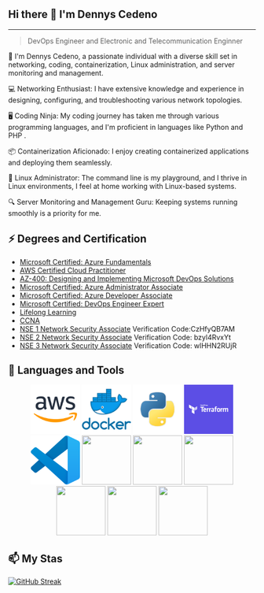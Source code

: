 ## Hi there 👋 I'm Dennys Cedeno
---
> DevOps Engineer and Electronic and Telecommunication Enginner

👋 I'm Dennys Cedeno, a passionate individual with a diverse skill set in networking, coding, containerization, Linux administration, and server monitoring and management.

💻 Networking Enthusiast: I have extensive knowledge and experience in designing, configuring, and troubleshooting various network topologies.

🖥️ Coding Ninja: My coding journey has taken me through various programming languages, and I'm proficient in languages like Python and PHP .

📦 Containerization Aficionado: I enjoy creating containerized applications and deploying them seamlessly.

🐧 Linux Administrator: The command line is my playground, and I thrive in Linux environments, I feel at home working with Linux-based systems.

🔍 Server Monitoring and Management Guru: Keeping systems running smoothly is a priority for me. 

## ⚡ Degrees and Certification

* [Microsoft Certified: Azure Fundamentals](https://www.credly.com/earner/earned/badge/93b279c4-234b-400c-8114-84ad3c43f92c)
* [AWS Certified Cloud Practitioner](https://www.credly.com/earner/earned/badge/7381652e-2d77-4cd1-b208-61c538c0ad12)
* [AZ-400: Designing and Implementing Microsoft DevOps Solutions](https://www.credly.com/earner/earned/badge/3ed1cb7d-d752-4ce2-a622-2d9d2668563d)
* [Microsoft Certified: Azure Administrator Associate](https://www.credly.com/earner/earned/badge/2ce52a9b-30eb-481a-8379-48ab1654f1a5)
* [Microsoft Certified: Azure Developer Associate](https://www.credly.com/earner/earned/badge/e67efc8c-f208-417f-8daa-1193460acebe)
* [Microsoft Certified: DevOps Engineer Expert](https://www.credly.com/earner/earned/badge/cf06f966-9ce7-4ae8-ac75-56d65bb966c7)
* [Lifelong Learning](https://www.credly.com/earner/earned/badge/4cb6abba-325d-42f2-924c-51d5387f8574)
* [CCNA](https://www.credly.com/earner/earned/badge/0bb922d4-b9ae-41e6-881f-cd6fa0a476d1)
* [NSE 1 Network Security Associate](https://training.fortinet.com/mod/customcert/verify_certificate.php) Verification Code:CzHfyQB7AM
* [NSE 2 Network Security Associate](https://training.fortinet.com/mod/customcert/verify_certificate.php) Verification Code: bzyl4RvxYt
* [NSE 3 Network Security Associate](https://training.fortinet.com/mod/customcert/verify_certificate.php) Verification Code: wlHHN2RUjR

## 🔭 Languages and Tools
<p align="center">
<img src="https://raw.githubusercontent.com/github/explore/80688e429a7d4ef2fca1e82350fe8e3517d3494d/topics/aws/aws.png" width="100" height="100">   <img src="https://raw.githubusercontent.com/github/explore/80688e429a7d4ef2fca1e82350fe8e3517d3494d/topics/docker/docker.png" width="100" height="100">   <img src="https://raw.githubusercontent.com/github/explore/80688e429a7d4ef2fca1e82350fe8e3517d3494d/topics/python/python.png" width="100" height="100">   <img src="https://raw.githubusercontent.com/github/explore/80688e429a7d4ef2fca1e82350fe8e3517d3494d/topics/terraform/terraform.png" width="100" height="100">   <img src="https://raw.githubusercontent.com/github/explore/80688e429a7d4ef2fca1e82350fe8e3517d3494d/topics/visual-studio-code/visual-studio-code.png" width="100" height="100">   <img src="https://1.bp.blogspot.com/-rgYs0cZGUys/TgEEcuVpwFI/AAAAAAAAXLM/f8vE4HynQhk/s320/cisco_systems_logo8.jpg" width="100" height="100">   <img src="https://www.paymentsjournal.com/wp-content/uploads/2017/10/fortinet-logo.jpg" width="100" height="100">   <img src="https://openstore.com/wp-content/uploads/2020/06/azure1.png" width="100" height="100">   <img src="https://logowik.com/content/uploads/images/jenkins8460.jpg" width="100" height="100">   <img src="https://external-content.duckduckgo.com/iu/?u=https%3A%2F%2Ftse2.mm.bing.net%2Fth%3Fid%3DOIP.a9EluartZXnMTsYh-07sGAHaHa%26pid%3DApi&f=1&ipt=6d8f36541e2ca10e66d922098d31dbfa4796856ac298d23889b2fabdcdc7d345&ipo=images" width="100" height="100">   <img src="https://external-content.duckduckgo.com/iu/?u=https%3A%2F%2Ftse4.mm.bing.net%2Fth%3Fid%3DOIP.2Ro89khbnuDTxEVpm4-gAgHaEQ%26pid%3DApi&f=1&ipt=f1e583fc2dbca6f8587a5926d49aee9662e310a86f5d05a9742587a73b8fe064&ipo=images" width="100" height="100">
</p>

<!-- ## 💬 Connect with Me-->

<!-- <div id="badges">
  <a href="your-linkedin-URL">
    <img src="https://www.linkedin.com/in/dcedenor/" alt="LinkedIn Badge"/>
  </a> -->
  <!-- <a href="your-youtube-URL">
    <img src="https://img.shields.io/badge/YouTube-red?style=for-the-badge&logo=youtube&logoColor=white" alt="Youtube Badge"/>
  </a> -->
  <!-- <a href="your-twitter-URL">
    <img src="https://img.shields.io/badge/Twitter-blue?style=for-the-badge&logo=twitter&logoColor=white" alt="Twitter Badge"/>
  </a> 
</div>-->
<!--

- 🔭 I’m currently working on ...
- 🌱 I’m currently learning ...
- 👯 I’m looking to collaborate on ...
- 🤔 I’m looking for help with ...
- 💬 Ask me about ...
- 📫 How to reach me: ...
- 😄 Pronouns: ...
- ⚡ Fun fact: ...
-->

## 📫 My Stas
[![GitHub Streak](https://github-readme-streak-stats.herokuapp.com?user=dennys9415&theme=dark)](https://git.io/streak-stats)
